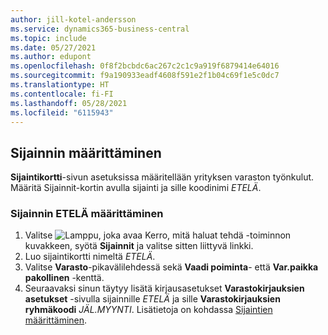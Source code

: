 ```yaml
---
author: jill-kotel-andersson
ms.service: dynamics365-business-central
ms.topic: include
ms.date: 05/27/2021
ms.author: edupont
ms.openlocfilehash: 0f8f2bcbdc6ac267c2c1c9a919f6879414e64016
ms.sourcegitcommit: f9a190933eadf4608f591e2f1b04c69f1e5c0dc7
ms.translationtype: HT
ms.contentlocale: fi-FI
ms.lasthandoff: 05/28/2021
ms.locfileid: "6115943"
---
```

## <a name="setting-up-the-location"></a>Sijainnin määrittäminen

**Sijaintikortti**-sivun asetuksissa määritellään yrityksen varaston työnkulut. Määritä Sijainnit-kortin avulla sijainti ja sille koodinimi *ETELÄ*.

### <a name="to-set-up-the-location-south"></a>Sijainnin ETELÄ määrittäminen

1. Valitse ![Lamppu, joka avaa Kerro, mitä haluat tehdä -toiminnon](../media/ui-search/search_small.png "Kerro, mitä haluat tehdä") kuvakkeen, syötä **Sijainnit** ja valitse sitten liittyvä linkki.  
2. Luo sijaintikortti nimeltä *ETELÄ*.  
3. Valitse **Varasto**-pikavälilehdessä sekä **Vaadi poiminta**- että **Var.paikka pakollinen** -kenttä.
4. Seuraavaksi sinun täytyy lisätä kirjausasetukset **Varastokirjauksien asetukset** -sivulla sijainnille *ETELÄ* ja sille **Varastokirjauksien ryhmäkoodi** *JÄL.MYYNTI*. Lisätietoja on kohdassa [Sijaintien määrittäminen](../inventory-how-setup-locations.md).
